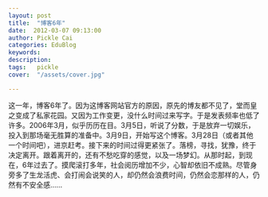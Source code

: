 ```yaml
---
layout: post  
title:  "博客6年"
date:  2012-03-07 09:13:00
author: Pickle Cai  
categories: EduBlog  
keywords: 
description:   
tags:	pickle   
cover:  "/assets/cover.jpg"  

---
```


这一年，博客6年了。因为这博客网站官方的原因，原先的博友都不见了，堂而皇之变成了私家花园。又因为工作变更，没什么时间过来写字。于是发表频率也低了许多。2006年3月，似乎历历在目。3月5日，听说了分数，于是放弃一切娱乐，投入到那场毫无胜算的准备中。3月9日，开始写这个博客。3月28日（或者其他一个时间吧），进京赶考。接下来的时间过得更紧张了。落榜，寻找，犹豫，终于决定离开。跟着离开的，还有不愁吃穿的感觉，以及一场梦幻。从那时起，到现在，6年过去了。摸爬滚打多年，社会阅历增加不少，心智却依旧不成熟。尽管身旁多了生龙活虎、会打闹会说笑的人，却仍然会浪费时间，仍然会恋那样的人，仍然有不安全感……

				

		    
